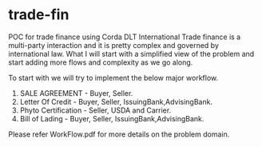 # trade-fin
POC for trade finance using Corda DLT
International Trade finance is a multi-party interaction and it is pretty complex and governed by international law.
What I will start with a  simplified view of the problem and start adding more flows and complexity as we go along.

To start with we will try to implement the below major workflow.

1. SALE AGREEMENT -  Buyer, Seller.
2. Letter Of Credit - Buyer, Seller, IssuingBank,AdvisingBank.
3. Phyto Certification - Seller, USDA and Carrier.
4. Bill of Lading  -  Buyer, Seller, IssuingBank,AdvisingBank.

Please refer WorkFlow.pdf for more details on the problem domain.
